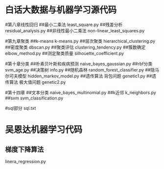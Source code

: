# 白话大数据与机器学习源代码

#第八章线性回归
##最小二乘法
least_square.py
##残差分析
residual_analysis.py
##非线性最小二乘法
non-linear_least_squares.py

#第九章聚类
##k-means
k-means.py
##层次聚类
hierarchical_clustering.py
##密度聚类
dbscan.py
##聚类评估
clustering_tendency.py
##簇数确定
elbow_method.py
##测定聚类质量
silhouette_coefficient.py

#第十章分类
##朴素贝叶斯和疾病预测
naive_bayes_gaussian.py
##rbf分类
svm_age.py
##决策树
info.py
##随机森林
random_forest_classifier.py
##隐马尔可夫模型
hidden_markov_model.py
##遗传算法 背包问题
genetic1.py
##遗传算法 极大值问题
genetic2.py

#第十四章
##文本分类
naive_bayes_multinomial.py
##k近邻
k_neighbors.py
##svm
svm_classification.py


#sql部分
sql.txt



# 吴恩达机器学习代码

## 梯度下降算法
linera_regression.py